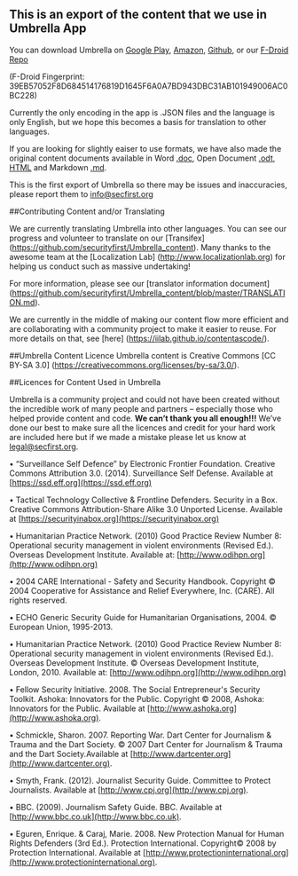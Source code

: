 ## This is an export of the content that we use in Umbrella App  

You can download Umbrella on [Google Play](https://play.google.com/store/apps/details?id=org.secfirst.umbrella), [Amazon](https://www.amazon.com/Security-First-Umbrella-made-easy/dp/B01AKN9M1Y), [Github](https://github.com/securityfirst/Umbrella_android), or our [F-Droid Repo](https://secfirst.org/fdroid/repo) 

(F-Droid Fingerprint: 39EB57052F8D684514176819D1645F6A0A7BD943DBC31AB101949006AC0BC228) 

Currently the only encoding in the app is .JSON files and the language is only English, but we hope this becomes a basis for translation to other languages. 

If you are looking for slightly eaiser to use formats, we have also made the original content documents available in Word [.doc](https://github.com/securityfirst/Umbrella_content/tree/master/doc/en), Open Document [.odt](https://github.com/securityfirst/Umbrella_content/tree/master/odt/en), [HTML](https://github.com/securityfirst/Umbrella_content/tree/master/html/en) and Markdown [.md](https://github.com/securityfirst/Umbrella_content/tree/master/doc/en).

This is the first export of Umbrella so there may be issues and inaccuracies, please report them to [info@secfirst.org](info@secfirst.org)

##Contributing Content and/or Translating

We are currently translating Umbrella into other languages. You can see our progress and volunteer to translate on our [Transifex] (https://github.com/securityfirst/Umbrella_content). Many thanks to the awesome team at the [Localization Lab] (http://www.localizationlab.org) for helping us conduct such as massive undertaking!

For more information, please see our [translator information document] (https://github.com/securityfirst/Umbrella_content/blob/master/TRANSLATION.md).

We are currently in the middle of making our content flow more efficient and are collaborating with a community project to make it easier to reuse. For more details on that, see [here] (https://iilab.github.io/contentascode/).


##Umbrella Content Licence
Umbrella content is Creative Commons [CC BY-SA 3.0] (https://creativecommons.org/licenses/by-sa/3.0/).

##Licences for Content Used in Umbrella

Umbrella is a community project and could not have been created without the incredible work of many people and partners – especially those who helped provide content and code. **We can’t thank you all enough!!!** We’ve done our best to make sure all the licences and credit for your hard work are included here but if we made a mistake please let us know at [legal@secfirst.org](legal@secfirst.org).

•	“Surveillance Self Defence” by Electronic Frontier Foundation. Creative Commons Attribution 3.0. (2014). Surveillance Self Defense. Available at [https://ssd.eff.org](https://ssd.eff.org)

•	Tactical Technology Collective & Frontline Defenders. Security in a Box.  Creative Commons Attribution-Share Alike 3.0 Unported License. Available at [https://securityinabox.org](https://securityinabox.org)

•	Humanitarian Practice Network. (2010) Good Practice Review Number 8: Operational security management in violent environments (Revised Ed.). Overseas Development Institute. Available at: [http://www.odihpn.org](http://www.odihpn.org) 

•	2004 CARE International - Safety and Security Handbook. Copyright © 2004 Cooperative for Assistance and Relief Everywhere, Inc. (CARE). All rights reserved.

•	ECHO Generic Security Guide for Humanitarian Organisations, 2004. © European Union, 1995-2013. 

•	Humanitarian Practice Network. (2010) Good Practice Review Number 8: Operational security management in violent environments (Revised Ed.). Overseas Development Institute. © Overseas Development Institute, London, 2010. Available at: [http://www.odihpn.org](http://www.odihpn.org)

•	Fellow Security Initiative. 2008. The Social Entrepreneur's Security Toolkit. Ashoka: Innovators for the Public. Copyright © 2008, Ashoka: Innovators for the Public. Available at [http://www.ashoka.org](http://www.ashoka.org).

•	Schmickle, Sharon. 2007. Reporting War. Dart Center for Journalism & Trauma and the Dart Society. © 2007 Dart Center for Journalism & Trauma and the Dart Society.Available at [http://www.dartcenter.org](http://www.dartcenter.org).

•	Smyth, Frank. (2012). Journalist Security Guide. Committee to Protect Journalists. Available at [http://www.cpj.org](http://www.cpj.org). 

•	BBC. (2009). Journalism Safety Guide. BBC. Available at [http://www.bbc.co.uk](http://www.bbc.co.uk). 

•	Eguren, Enrique. & Caraj, Marie. 2008. New Protection Manual for Human Rights Defenders (3rd Ed.). Protection International. Copyright© 2008 by Protection International. Available at [http://www.protectioninternational.org](http://www.protectioninternational.org).
